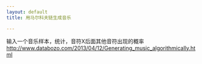```yaml
---
layout: default
title: 用马尔科夫链生成音乐

---
```


输入一个音乐样本，统计，音符X后面其他音符出现的概率
http://www.databozo.com/2013/04/12/Generating_music_algorithmically.html

